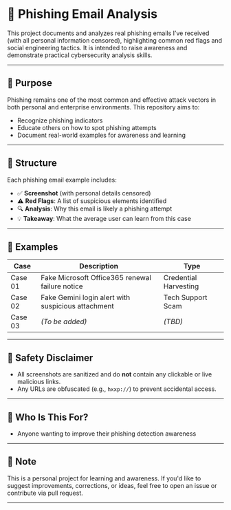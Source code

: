 # 📧 Phishing Email Analysis

This project documents and analyzes real phishing emails I’ve received (with all personal information censored), highlighting common red flags and social engineering tactics. It is intended to raise awareness and demonstrate practical cybersecurity analysis skills.

---

## 🧠 Purpose

Phishing remains one of the most common and effective attack vectors in both personal and enterprise environments. This repository aims to:

- Recognize phishing indicators
- Educate others on how to spot phishing attempts
- Document real-world examples for awareness and learning

---

## 🧩 Structure

Each phishing email example includes:

- ✅ **Screenshot** (with personal details censored)
- ⚠️ **Red Flags**: A list of suspicious elements identified
- 🔍 **Analysis**: Why this email is likely a phishing attempt
- 💡 **Takeaway**: What the average user can learn from this case

---

## 📂 Examples

| Case     | Description                                         | Type                  |
|----------|-----------------------------------------------------|-----------------------|
| Case 01  | Fake Microsoft Office365 renewal failure notice     | Credential Harvesting |
| Case 02  | Fake Gemini login alert with suspicious attachment  | Tech Support Scam     |
| Case 03  | *(To be added)*                                     | *(TBD)*               |

---

## 🚫 Safety Disclaimer

- All screenshots are sanitized and do **not** contain any clickable or live malicious links.
- Any URLs are obfuscated (e.g., `hxxp://`) to prevent accidental access.

---

## 🙋 Who Is This For?

- Anyone wanting to improve their phishing detection awareness

---

## 📌 Note

This is a personal project for learning and awareness. If you'd like to suggest improvements, corrections, or ideas, feel free to open an issue or contribute via pull request.

---
